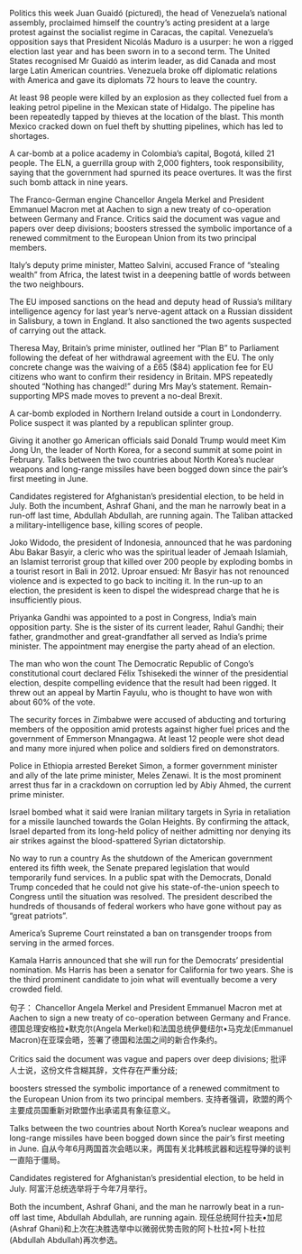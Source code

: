 Politics this week
Juan Guaidó (pictured), the head of Venezuela’s national assembly, proclaimed himself the country’s acting president at a large protest against the socialist regime in Caracas, the capital. Venezuela’s opposition says that President Nicolás Maduro is a usurper: he won a rigged election last year and has been sworn in to a second term. The United States recognised Mr Guaidó as interim leader, as did Canada and most large Latin American countries. Venezuela broke off diplomatic relations with America and gave its diplomats 72 hours to leave the country. 

At least 98 people were killed by an explosion as they collected fuel from a leaking petrol pipeline in the Mexican state of Hidalgo. The pipeline has been repeatedly tapped by thieves at the location of the blast. This month Mexico cracked down on fuel theft by shutting pipelines, which has led to shortages.

A car-bomb at a police academy in Colombia’s capital, Bogotá, killed 21 people. The ELN, a guerrilla group with 2,000 fighters, took responsibility, saying that the government had spurned its peace overtures. It was the first such bomb attack in nine years.

The Franco-German engine
Chancellor Angela Merkel and President Emmanuel Macron met at Aachen to sign a new treaty of co-operation between Germany and France. Critics said the document was vague and papers over deep divisions; boosters stressed the symbolic importance of a renewed commitment to the European Union from its two principal members.

Italy’s deputy prime minister, Matteo Salvini, accused France of “stealing wealth” from Africa, the latest twist in a deepening battle of words between the two neighbours.

The EU imposed sanctions on the head and deputy head of Russia’s military intelligence agency for last year’s nerve-agent attack on a Russian dissident in Salisbury, a town in England. It also sanctioned the two agents suspected of carrying out the attack.

Theresa May, Britain’s prime minister, outlined her “Plan B” to Parliament following the defeat of her withdrawal agreement with the EU. The only concrete change was the waiving of a £65 ($84) application fee for EU citizens who want to confirm their residency in Britain. MPS repeatedly shouted “Nothing has changed!” during Mrs May’s statement. Remain-supporting MPS made moves to prevent a no-deal Brexit. 

A car-bomb exploded in Northern Ireland outside a court in Londonderry. Police suspect it was planted by a republican splinter group.

Giving it another go
American officials said Donald Trump would meet Kim Jong Un, the leader of North Korea, for a second summit at some point in February. Talks between the two countries about North Korea’s nuclear weapons and long-range missiles have been bogged down since the pair’s first meeting in June. 

Candidates registered for Afghanistan’s presidential election, to be held in July. Both the incumbent, Ashraf Ghani, and the man he narrowly beat in a run-off last time, Abdullah Abdullah, are running again. The Taliban attacked a military-intelligence base, killing scores of people. 

Joko Widodo, the president of Indonesia, announced that he was pardoning Abu Bakar Basyir, a cleric who was the spiritual leader of Jemaah Islamiah, an Islamist terrorist group that killed over 200 people by exploding bombs in a tourist resort in Bali in 2012. Uproar ensued: Mr Basyir has not renounced violence and is expected to go back to inciting it. In the run-up to an election, the president is keen to dispel the widespread charge that he is insufficiently pious. 

Priyanka Gandhi was appointed to a post in Congress, India’s main opposition party. She is the sister of its current leader, Rahul Gandhi; their father, grandmother and great-grandfather all served as India’s prime minister. The appointment may energise the party ahead of an election.

The man who won the count
The Democratic Republic of Congo’s constitutional court declared Félix Tshisekedi the winner of the presidential election, despite compelling evidence that the result had been rigged. It threw out an appeal by Martin Fayulu, who is thought to have won with about 60% of the vote. 

The security forces in Zimbabwe were accused of abducting and torturing members of the opposition amid protests against higher fuel prices and the government of Emmerson Mnangagwa. At least 12 people were shot dead and many more injured when police and soldiers fired on demonstrators. 

Police in Ethiopia arrested Bereket Simon, a former government minister and ally of the late prime minister, Meles Zenawi. It is the most prominent arrest thus far in a crackdown on corruption led by Abiy Ahmed, the current prime minister.

Israel bombed what it said were Iranian military targets in Syria in retaliation for a missile launched towards the Golan Heights. By confirming the attack, Israel departed from its long-held policy of neither admitting nor denying its air strikes against the blood-spattered Syrian dictatorship.

No way to run a country
As the shutdown of the American government entered its fifth week, the Senate prepared legislation that would temporarily fund services. In a public spat with the Democrats, Donald Trump conceded that he could not give his state-of-the-union speech to Congress until the situation was resolved. The president described the hundreds of thousands of federal workers who have gone without pay as “great patriots”. 

America’s Supreme Court reinstated a ban on transgender troops from serving in the armed forces.

Kamala Harris announced that she will run for the Democrats’ presidential nomination. Ms Harris has been a senator for California for two years. She is the third prominent candidate to join what will eventually become a very crowded field.

句子：
Chancellor Angela Merkel and President Emmanuel Macron met at Aachen to sign a new treaty of co-operation between Germany and France.
德国总理安格拉•默克尔(Angela Merkel)和法国总统伊曼纽尔•马克龙(Emmanuel Macron)在亚琛会晤，签署了德国和法国之间的新合作条约。

Critics said the document was vague and papers over deep divisions;
批评人士说，这份文件含糊其辞，文件存在严重分歧;

boosters stressed the symbolic importance of a renewed commitment to the European Union from its two principal members.
支持者强调，欧盟的两个主要成员国重新对欧盟作出承诺具有象征意义。

Talks between the two countries about North Korea’s nuclear weapons and long-range missiles have been bogged down since the pair’s first meeting in June.
自从今年6月两国首次会晤以来，两国有关北韩核武器和远程导弹的谈判一直陷于僵局。

Candidates registered for Afghanistan’s presidential election, to be held in July.
阿富汗总统选举将于今年7月举行。

Both the incumbent, Ashraf Ghani, and the man he narrowly beat in a run-off last time, Abdullah Abdullah, are running again.
现任总统阿什拉夫•加尼(Ashraf Ghani)和上次在决胜选举中以微弱优势击败的阿卜杜拉•阿卜杜拉(Abdullah Abdullah)再次参选。